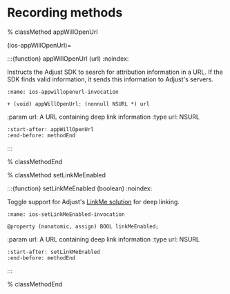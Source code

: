 # Recording methods

% classMethod appWillOpenUrl

(ios-appWillOpenUrl)=

:::{function} appWillOpenUrl (url)
:noindex:

Instructs the Adjust SDK to search for attribution information in a URL. If the SDK finds valid information, it sends this information to Adjust's servers.

```{code-block} objc
:name: ios-appwillopenurl-invocation

+ (void) appWillOpenUrl: (nonnull NSURL *) url
```

:param url: A URL containing deep link information
:type url: NSURL

```{include} /ios/fragments/Adjust.md
:start-after: appWillOpenUrl
:end-before: methodEnd
```

:::

% classMethodEnd

% classMethod setLinkMeEnabled

:::{function} setLinkMeEnabled (boolean)
:noindex:

Toggle support for Adjust's [LinkMe solution](https://help.adjust.com/preview/en/article/linkme) for deep linking.

```{code-block} objc
:name: ios-setLinkMeEnabled-invocation

@property (nonatomic, assign) BOOL linkMeEnabled;
```

:param url: A URL containing deep link information
:type url: NSURL

```{include} /ios/fragments/ADJConfig.md
:start-after: setLinkMeEnabled
:end-before: methodEnd
```

:::

% classMethodEnd
